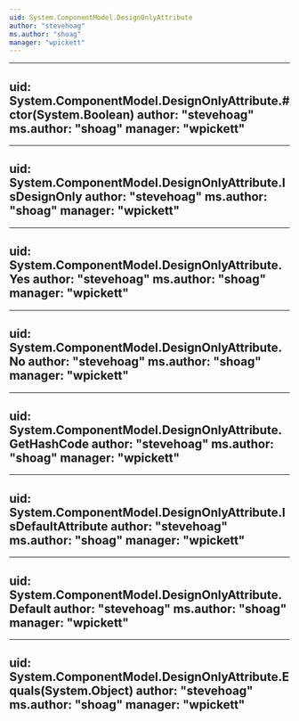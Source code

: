 ```yaml
---
uid: System.ComponentModel.DesignOnlyAttribute
author: "stevehoag"
ms.author: "shoag"
manager: "wpickett"
---
```


---
uid: System.ComponentModel.DesignOnlyAttribute.#ctor(System.Boolean)
author: "stevehoag"
ms.author: "shoag"
manager: "wpickett"
---

---
uid: System.ComponentModel.DesignOnlyAttribute.IsDesignOnly
author: "stevehoag"
ms.author: "shoag"
manager: "wpickett"
---

---
uid: System.ComponentModel.DesignOnlyAttribute.Yes
author: "stevehoag"
ms.author: "shoag"
manager: "wpickett"
---

---
uid: System.ComponentModel.DesignOnlyAttribute.No
author: "stevehoag"
ms.author: "shoag"
manager: "wpickett"
---

---
uid: System.ComponentModel.DesignOnlyAttribute.GetHashCode
author: "stevehoag"
ms.author: "shoag"
manager: "wpickett"
---

---
uid: System.ComponentModel.DesignOnlyAttribute.IsDefaultAttribute
author: "stevehoag"
ms.author: "shoag"
manager: "wpickett"
---

---
uid: System.ComponentModel.DesignOnlyAttribute.Default
author: "stevehoag"
ms.author: "shoag"
manager: "wpickett"
---

---
uid: System.ComponentModel.DesignOnlyAttribute.Equals(System.Object)
author: "stevehoag"
ms.author: "shoag"
manager: "wpickett"
---
